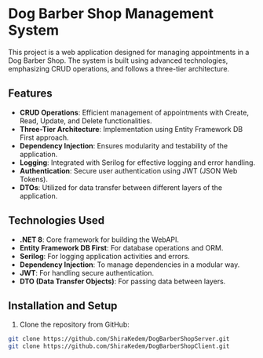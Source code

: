 # Dog Barber Shop Management System

This project is a web application designed for managing appointments in a Dog Barber Shop. The system is built using advanced technologies, emphasizing CRUD operations, and follows a three-tier architecture. 

## Features

- **CRUD Operations**: Efficient management of appointments with Create, Read, Update, and Delete functionalities.
- **Three-Tier Architecture**: Implementation using Entity Framework DB First approach.
- **Dependency Injection**: Ensures modularity and testability of the application.
- **Logging**: Integrated with Serilog for effective logging and error handling.
- **Authentication**: Secure user authentication using JWT (JSON Web Tokens).
- **DTOs**: Utilized for data transfer between different layers of the application.

## Technologies Used

- **.NET 8**: Core framework for building the WebAPI.
- **Entity Framework DB First**: For database operations and ORM.
- **Serilog**: For logging application activities and errors.
- **Dependency Injection**: To manage dependencies in a modular way.
- **JWT**: For handling secure authentication.
- **DTO (Data Transfer Objects)**: For passing data between layers.

## Installation and Setup

1. Clone the repository from GitHub:

```bash
git clone https://github.com/ShiraKedem/DogBarberShopServer.git
git clone https://github.com/ShiraKedem/DogBarberShopClient.git
